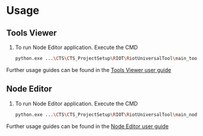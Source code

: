 <!-- USAGE EXAMPLES -->
# Usage

## Tools Viewer
1. To run Node Editor application. Execute the CMD
    ```sh
    python.exe ...\CTS\CTS_ProjectSetup\RIOT\RiotUniversalTool\main_tools_viewer.py 
    ```
Further usage guides can be found in the [Tools Viewer user guide](https://vngitlab.virtuosgames.com/techart/CTS/-/blob/dev_RiotUniversalTool/CTS_ProjectSetup/RIOT/RiotUniversalTool/docs/ToolsViewer.md)
## Node Editor
1. To run Node Editor application. Execute the CMD
    ```sh
    python.exe ...\CTS\CTS_ProjectSetup\RIOT\RiotUniversalTool\main_node_editor.py 
    ```
Further usage guides can be found in the [Node Editor user guide](content/NodeEditor.md)
